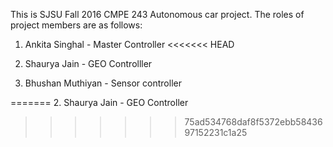 This is SJSU Fall 2016 CMPE 243 Autonomous car project. The roles of project members are as follows:
1. Ankita Singhal - Master Controller
<<<<<<< HEAD

2. Shaurya Jain - GEO Controlller
2. Bhushan Muthiyan - Sensor controller

=======
2. Shaurya Jain - GEO Controller
>>>>>>> 75ad534768daf8f5372ebb5843697152231c1a25

